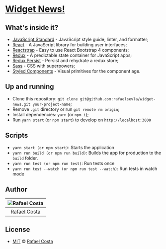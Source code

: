 # [Widget News!](https://rafaelsevla.github.io/widget-news/)

## What's inside it?

- [JavaScript Standard](https://standardjs.com/) - JavaScript style guide, linter, and formatter;
- [React](https://reactjs.org) - A JavaScript library for building user interfaces;
- [Reactstrap](https://reactstrap.github.io/) - Easy to use React Bootstrap 4 components;
- [Redux](https://redux.js.org) - A predictable state container for JavaScript apps;
- [Redux Persist](https://github.com/rt2zz/redux-persist) - Persist and rehydrate a redux store;
- [Sass](https://sass-lang.com/) - CSS with superpowers;
- [Styled Components](https://www.styled-components.com) - Visual primitives for the component age.

## Up and running

- Clone this repository: `git clone git@github.com:rafaelsevla/widget-news.git your-project-name`;
- Remove `.git` directory or run `git remote rm origin`;
- Install dependencies: `yarn` (or `npm i`);
- Run `yarn start` (or `npm start`) to develop on `http://localhost:3000`

## Scripts

- `yarn start (or npm start)`: Starts the application
- `yarn run build (or npm run build)`: Builds the app for production to the `build` folder.
- `yarn run test (or npm run test)`: Run tests once
- `yarn run test --watch (or npm run test --watch)`: Run tests in watch mode


## Author

| ![Rafael Costa](https://avatars3.githubusercontent.com/u/38443896?s=400&u=d75c5174768121c3a6aa1ee1f62da8337dc8e002&v=4 )|
|:---------------------:|
|  [Rafael Costa](https://github.com/rafaelsevla/)   |

## License

- [MIT](https://github.com/rafaelsevla/widget-news/blob/master/LICENSE) © [Rafael Costa](https://github.com/rafaelsevla)
